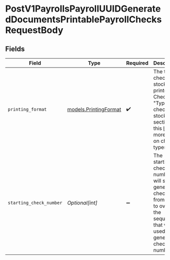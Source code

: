 # PostV1PayrollsPayrollUUIDGeneratedDocumentsPrintablePayrollChecksRequestBody


## Fields

| Field                                                                                                                                                                                                 | Type                                                                                                                                                                                                  | Required                                                                                                                                                                                              | Description                                                                                                                                                                                           |
| ----------------------------------------------------------------------------------------------------------------------------------------------------------------------------------------------------- | ----------------------------------------------------------------------------------------------------------------------------------------------------------------------------------------------------- | ----------------------------------------------------------------------------------------------------------------------------------------------------------------------------------------------------- | ----------------------------------------------------------------------------------------------------------------------------------------------------------------------------------------------------- |
| `printing_format`                                                                                                                                                                                     | [models.PrintingFormat](../models/printingformat.md)                                                                                                                                                  | :heavy_check_mark:                                                                                                                                                                                    | The type of check stock being printed. Check the "Types of check stock" section in this [link](https://support.gusto.com/article/999877761000000/Pay-your-team-by-check) for more info on check types |
| `starting_check_number`                                                                                                                                                                               | *Optional[int]*                                                                                                                                                                                       | :heavy_minus_sign:                                                                                                                                                                                    | The starting check number we will start generating checks from. Use to override the sequence that will be used to generate check numbers.                                                             |